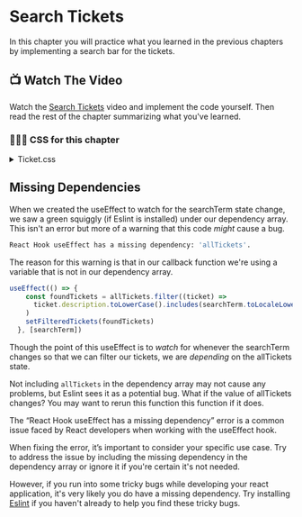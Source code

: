 # Search Tickets
In this chapter you will practice what you learned in the previous chapters by implementing a search bar for the tickets.

## 📺 Watch The Video
Watch the [Search Tickets](https://youtu.be/WPG09-cUJYg?si=sYHT7adRJVgaL0qr) video and implement the code yourself. Then read the rest of the chapter summarizing what you've learned.

### 🔸🔻🔹 CSS for this chapter
<details>
  <summary>Ticket.css</summary>

  ```css
    .ticket-search {
      padding: 0.375rem 0.75rem;
      font-size: 1rem;
      border: 1px solid var(--outline);
      border-radius: 0.25rem;
      margin-left: auto;
    }

    .filter-bar {
      display: flex;
    }
  ```
</details>

## Missing Dependencies
When we created the useEffect to watch for the searchTerm state change, we saw a green squiggly (if Eslint is installed) under our dependency array. This isn't an error but more of a warning that this code _might_ cause a bug. 
```sh
React Hook useEffect has a missing dependency: 'allTickets'. 
```
The reason for this warning is that in our callback function we're using a variable that is not in our dependency array. 
```javascript
useEffect(() => {
    const foundTickets = allTickets.filter((ticket) =>
      ticket.description.toLowerCase().includes(searchTerm.toLocaleLowerCase())
    )
    setFilteredTickets(foundTickets)
  }, [searchTerm])
```
Though the point of this useEffect is to _watch_ for whenever the searchTerm changes so that we can filter our tickets, we are _depending_ on the allTickets state. 

Not including `allTickets` in the dependency array may not cause any problems, but Eslint sees it as a potential bug. What if the value of allTickets changes? You may want to rerun this function this function if it does. 

The “React Hook useEffect has a missing dependency” error is a common issue faced by React developers when working with the useEffect hook.

When fixing the error, it’s important to consider your specific use case. Try to address the issue by including the missing dependency in the dependency array or ignore it if you're certain it's not needed. 

However, if you run into some tricky bugs while developing your react application, it's very likely you do have a missing dependency. Try installing [Eslint](https://marketplace.visualstudio.com/items?itemName=dbaeumer.vscode-eslint) if you haven't already to help you find these tricky bugs.
